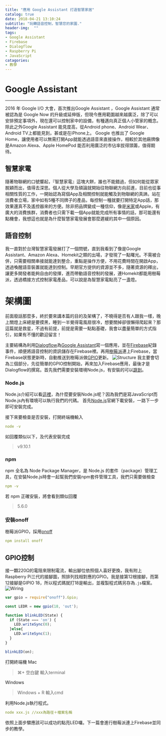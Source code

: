 ```yaml
---
title: "應用 Google Assistant 打造智慧家居"
catalog: true
date: 2018-04-21 13:10:24
subtitle: "玩轉語音控制，智慧您的家園."
header-img:  ""
tags:
- Google Assistant
- Firebase
- Dialogflow
- Raspberry Pi
- JavaScript
catagories:
- 教學
---
```


# Google Assistant
---
2016 年 Google I/O 大會，首次推出Google Assistant ，Google Assistant 通常被認為是 Google Now 的升級或延伸版，但現今應用範圍越來越廣泛，除了可以安排預定事項外，現在還可以控制家中的設備，有種邁向真正個人小管家的概念。除此之外Google Assistant 能見度高，從Android phone、Android Wear、Android TV上都能見到，甚或是在iPhone上。
Google 也推出了 Google Home，讓使用者可以無需打開App就能透過語音來直接操作，相較於其他廠牌像是Amazon Alexa、Apple HomePod 能否利用廣泛的市佔率拔得頭籌，值得期待。
## 智慧家電
隨著物聯網的口號響起，『智慧家電』這塊大餅，誰也不能錯過，但如何能從眾家脫穎而出，值得去深思。個人從大學及碩論就開始往物聯網方向前進，目前也從事相關性質的工作，一開始認為寫個App及相關控制就能觸及到物聯網的真諦。站在消費者立場，家中如有5種不同牌子的產品，每控制一種就要打開特定App話，那效果還真不及遙控器來的方便。除非把品牌變成一種信仰，像是[米家](https://home.mi.com/index.html)或Apple，有廣大的消費族群，消費者也只需下載一個App就能完成所有事情的話，那可能還有點機會，我想這也就是為什麼智慧家電發展會那麼遲緩的其中一個原因。

## 語音控制
我一直對於台灣智慧家電發展打了一個問號，直到我看到了像是Google Assistant、Amazon Alexa、Homekit之類的出場，才發現了一點曙光。不需被合併，只需要相關串接就能達到整合，重點是操作方便，不用花費時間在開啟App，透過喚醒語音裝置就能達到控制。早期官方提供的資源並不多，隨著資源的釋出，讓更多開發者能夠自由的發揮，進而帶動語音控制的發展，連Homekit都能用樹莓派，透過橋接方式控制家電產品，可以說是為智慧家電點亮了一盞燈。

# 架構圖
前面廢話那麼多，終於要來講本篇的目的及架構了，不曉得是否有人跟我一樣，晚上關燈上床總是要摸黑，睡到一半覺得電風扇很冷，想要關掉卻很懶得爬起來？那這篇就是救星，不過有前提，前提是需要一點點基礎，我會以盡量簡單的方式指引，如果有不懂的歡迎留言！

主要結構為利用[Dialogflow](https://dialogflow.com/)為[Google Assistant](https://assistant.google.com/#?modal_active=none)寫一個應用，並在[Firebase](https://firebase.google.com/)紀錄事件，順便將語音控制的資訊儲存在Firebase裡。再用[樹莓派](https://www.raspberrypi.com.tw/)連上Firebase，當Firebase狀態更新時，自動推送到樹莓派做[GPIO](https://zh.wikipedia.org/wiki/GPIO)更新。
![Structure](Structure.png)
我主要會切為三個部分，先從簡單的GPIO控制開始，再來加入Firebase應用，最後才是Dialogflow的撰寫。首先我們需要安裝環境Node.js，有安裝的可以[跳到](#安裝onoff)。

### Node.js
Node.js介紹可以看[這裡](https://zh.wikipedia.org/wiki/Node.js)，為什麼要安裝Node.js呢？因為我們是寫JavaScript而Node.js內有環境可以執行我們的代碼。
首先[Node.js](https://nodejs.org/en/)官網下載安裝，一路下一步即可安裝完成。

接下來要檢查是否安裝，打開終端機輸入
```yml
node -v
```
如回覆類似以下，及代表安裝完成
>v9.10.1

### npm
npm 全名為 Node Package Manager，是 Node.js 的套件（package）管理工具，在安裝Node.js時會一起幫我們安裝npm套件管理工具，我們只需要做檢查
```yml
npm -v
```
若 npm 正確安裝，將會看到類似回覆
>5.6.0

### 安裝onoff
樹莓派GPIO，採用[onoff](https://www.npmjs.com/package/onoff)
```yml
npm install onoff
```
## GPIO控制
接一顆220Ω的電阻來限制電流，輸出腳位依照個人喜好更換，我有附上Raspberry Pi三代的接腳圖，照排列找相對應的GPIO。我是接第12根接腳，而第12接腳是GIPIO 18，所以程式碼就打18是輸出，並複製程式碼另存為`.js`檔案。
![Wiring](Wiring.png)

```javascript
var gpio = require("onoff").Gpio;

const LEDR = new gpio(18, 'out');

function blinkLED(State) {
  if (State === 'on') {
    LED.writeSync(0);
  }else{
    LED.writeSync(1);
  }
}

blinkLED(on);
```

打開終端機
Mac
>⌘+ 空白鍵
>輸入terminal

Windows
>Windows + R
>輸入cmd

利用Node.js執行程式。
```yml
node xxx.js //xxx為路徑＋檔案名稱
```
依照上面步驟應該可以成功的點亮LED囉。下一篇會進行樹莓派連上Firebase並同步的教學。